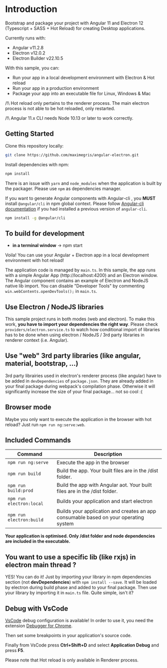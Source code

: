 
# Introduction

Bootstrap and package your project with Angular 11 and Electron 12 (Typescript + SASS + Hot Reload) for creating Desktop applications.

Currently runs with:

- Angular v11.2.8
- Electron v12.0.2
- Electron Builder v22.10.5

With this sample, you can:

- Run your app in a local development environment with Electron & Hot reload
- Run your app in a production environment
- Package your app into an executable file for Linux, Windows & Mac

/!\ Hot reload only pertains to the renderer process. The main electron process is not able to be hot reloaded, only restarted.

/!\ Angular 11.x CLI needs Node 10.13 or later to work correctly.

## Getting Started

Clone this repository locally:

``` bash
git clone https://github.com/maximegris/angular-electron.git
```

Install dependencies with npm:

``` bash
npm install
```

There is an issue with `yarn` and `node_modules` when the application is built by the packager. Please use `npm` as dependencies manager.


If you want to generate Angular components with Angular-cli , you **MUST** install `@angular/cli` in npm global context.
Please follow [Angular-cli documentation](https://github.com/angular/angular-cli) if you had installed a previous version of `angular-cli`.

``` bash
npm install -g @angular/cli
```

## To build for development

- **in a terminal window** -> npm start

Voila! You can use your Angular + Electron app in a local development environment with hot reload!

The application code is managed by `main.ts`. In this sample, the app runs with a simple Angular App (http://localhost:4200) and an Electron window.
The Angular component contains an example of Electron and NodeJS native lib import.
You can disable "Developer Tools" by commenting `win.webContents.openDevTools();` in `main.ts`.

## Use Electron / NodeJS libraries

This sample project runs in both modes (web and electron). To make this work, **you have to import your dependencies the right way**. Please check `providers/electron.service.ts` to watch how conditional import of libraries has to be done when using electron / NodeJS / 3rd party libraries in renderer context (i.e. Angular).

## Use "web" 3rd party libraries (like angular, material, bootstrap, ...)

3rd party librairies used in electron's renderer process (like angular) have to be added in `devDependencies` of `package.json`. They are already added in your final package during webpack's compilation phase. Otherwise it will significantly increase the size of your final package... not so cool :(

## Browser mode

Maybe you only want to execute the application in the browser with hot reload? Just run `npm run ng:serve:web`.

## Included Commands

|Command|Description|
|--|--|
|`npm run ng:serve`| Execute the app in the browser |
|`npm run build`| Build the app. Your built files are in the /dist folder. |
|`npm run build:prod`| Build the app with Angular aot. Your built files are in the /dist folder. |
|`npm run electron:local`| Builds your application and start electron
|`npm run electron:build`| Builds your application and creates an app consumable based on your operating system |

**Your application is optimised. Only /dist folder and node dependencies are included in the executable.**

## You want to use a specific lib (like rxjs) in electron main thread ?

YES! You can do it! Just by importing your library in npm dependencies section (not **devDependencies**) with `npm install --save`. It will be loaded by electron during build phase and added to your final package. Then use your library by importing it in `main.ts` file. Quite simple, isn't it?

## Debug with VsCode

[VsCode](https://code.visualstudio.com/) debug configuration is available! In order to use it, you need the extension [Debugger for Chrome](https://marketplace.visualstudio.com/items?itemName=msjsdiag.debugger-for-chrome).

Then set some breakpoints in your application's source code.

Finally from VsCode press **Ctrl+Shift+D** and select **Application Debug** and press **F5**.

Please note that Hot reload is only available in Renderer process.


